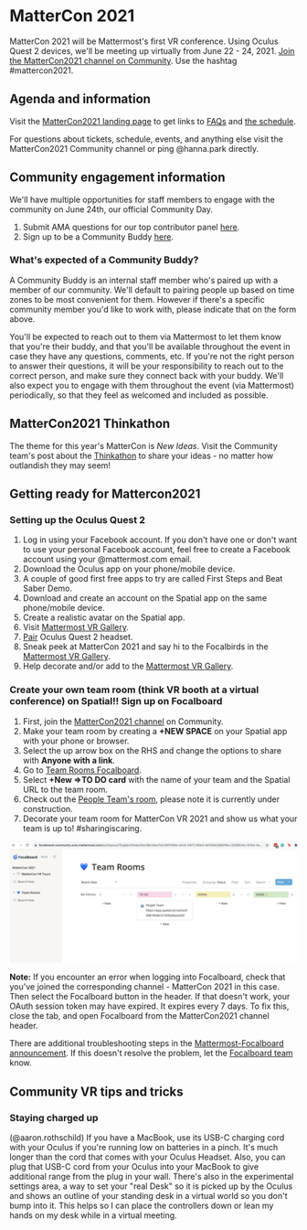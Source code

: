 
# MatterCon 2021

MatterCon 2021 will be Mattermost's first VR conference. Using Oculus Quest 2 devices, we'll be meeting up virtually from June 22 - 24, 2021. [Join the MatterCon2021 channel on Community](https://community.mattermost.com/core/channels/mattercon-2021). Use the hashtag #mattercon2021.

## Agenda and information

Visit the [MatterCon2021 landing page](https://mattermost.com/events/mattercon-2021/) to get links to [FAQs](https://mattermost.com/events/mattercon-2021/#information) and [the schedule](https://mattermost.com/events/mattercon-2021/#event).

For questions about tickets, schedule, events, and anything else visit the MatterCon2021 Community channel or ping @hanna.park directly.

## Community engagement information

We'll have multiple opportunities for staff members to engage with the community on June 24th, our official Community Day.

1. Submit AMA questions for our top contributor panel [here](https://forms.gle/FGpmm7DhvrciQqgr7).
2. Sign up to be a Community Buddy [here](https://forms.gle/FGpmm7DhvrciQqgr7).

### What's expected of a Community Buddy?

A Community Buddy is an internal staff member who's paired up with a member of our community. We'll default to pairing people up based on time zones to be most convenient for them. However if there's a specific community member you'd like to work with, please indicate that on the form above.

You'll be expected to reach out to them via Mattermost to let them know that you're their buddy, and that you'll be available throughout the event in case they have any questions, comments, etc. If you're not the right person to answer their questions, it will be your responsibility to reach out to the correct person, and make sure they connect back with your buddy. We'll also expect you to engage with them throughout the event (via Mattermost) periodically, so that they feel as welcomed and included as possible.

## MatterCon2021 Thinkathon

The theme for this year's MatterCon is *New Ideas*. Visit the Community team's post about the [Thinkathon](https://github.com/mattermost/community/discussions/5) to share your ideas - no matter how outlandish they may seem!

## Getting ready for Mattercon2021

### Setting up the Oculus Quest 2

1. Log in using your Facebook account. If you don't have one or don't want to use your personal Facebook account, feel free to create a Facebook account using your @mattermost.com email.
2. Download the Oculus app on your phone/mobile device.
3. A couple of good first free apps to try are called First Steps and Beat Saber Demo.
4. Download and create an account on the Spatial app on the same phone/mobile device.
5. Create a realistic avatar on the Spatial app.
6. Visit [Mattermost VR Gallery](https://app.spatial.io/rooms/609458b76c51d50edeac2669?share=7621477051219851177).
7. [Pair](https://support.spatial.io/hc/en-us/articles/360043402231-Pair-Your-AR-VR-Headset-to-Spatial) Oculus Quest 2 headset.
8. Sneak peek at MatterCon 2021 and say hi to the Focalbirds in the [Mattermost VR Gallery](https://app.spatial.io/room/609458b76c51d50edeac2669?share=7621477051219851177).
10. Help decorate and/or add to the [Mattermost VR Gallery](https://app.spatial.io/rooms/609458b76c51d50edeac2669?share=7621477051219851177).

### Create your own team room (think VR booth at a virtual conference) on Spatial!! Sign up on Focalboard

1. First, join the [MatterCon2021 channel](https://community.mattermost.com/core/channels/mattercon-2021) on Community.
2. Make your team room by creating a **+NEW SPACE** on your Spatial app with your phone or browser.
3. Select the up arrow box on the RHS and change the options to share with **Anyone with a link**.
4. Go to [Team Rooms Focalboard](https://focalboard-community.octo.mattermost.com/workspace/7kxjjebrnffxdps5bsr8brn9so?id=5601f94e-a5c6-4972-85b4-b815b6c0882f&v=22d9534c-676d-4ea6-8e07-82a76324af95).
5. Select **+New =>TO DO card** with the name of your team and the Spatial URL to the team room.
6. Check out the [People Team's room](https://app.spatial.io/rooms/609819b46c51d50edeac6e92), please note it is currently under construction.
7. Decorate your team room for MatterCon VR 2021 and show us what your team is up to! #sharingiscaring.

![](../../.gitbook/assets/mattercon2021teamroom.png)

**Note:** If you encounter an error when logging into Focalboard, check that you've joined the corresponding channel - MatterCon 2021 in this case. Then select the Focalboard button in the header. If that doesn't work, your OAuth session token may have expired. It expires every 7 days. To fix this, close the tab, and open Focalboard from the MatterCon2021 channel header.

There are additional troubleshooting steps in the [Mattermost-Focalboard announcement](https://github.com/mattermost/focalboard/discussions/349). If this doesn't resolve the problem, let the [Focalboard team](https://community.mattermost.com/core/channels/focalboard) know.

## Community VR tips and tricks

### Staying charged up

(@aaron.rothschild) If you have a MacBook, use its USB-C charging cord with your Oculus if you're running low on batteries in a pinch. It's much longer than the cord that comes with your Oculus Headset. Also, you can plug that USB-C cord from your Oculus into your MacBook to give additional range from the plug in your wall. There's also in the experimental settings area, a way to set your "real Desk" so it is picked up by the Oculus and shows an outline of your standing desk in a virtual world so you don't bump into it. This helps so I can place the controllers down or lean my hands on my desk while in a virtual meeting.
